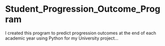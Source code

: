 # Student_Progression_Outcome_Program
I created this program to predict progression outcomes at the end of each academic year using Python for my University project...
